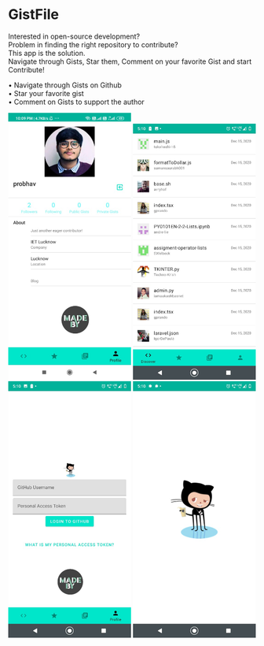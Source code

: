 # GistFile

Interested in open-source development?<br>
Problem in finding the right repository to contribute?<br>
This app is the solution.<br>
Navigate through Gists, Star them, Comment on your favorite Gist and start Contribute!<br>

• Navigate through Gists on Github<br>
• Star your favorite gist<br>
• Comment on Gists to support the author<br>



<img src="images/re.jpeg" width=250>
<img src="images/o.jpeg" width=250>
<img src="images/t.jpeg" width=250>
<img src="images/th.jpeg" width=250>

